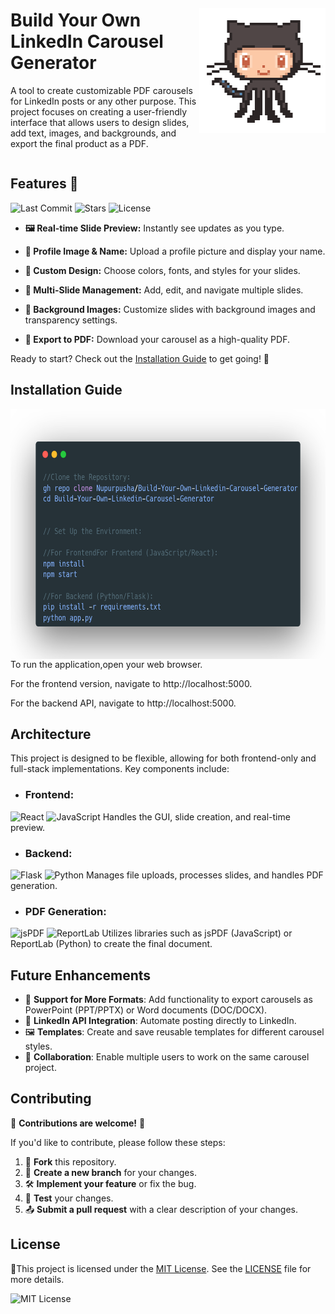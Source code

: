 <div style="display: flex; justify-content: space-between; align-items: center;">
  <div style="max-width: 60%; text-align: left;">
    <h1><strong>Build Your Own LinkedIn Carousel Generator</strong></h1>
    <p>A tool to create customizable PDF carousels for LinkedIn posts or any other purpose. This project focuses on creating a user-friendly interface that allows users to design slides, add text, images, and backgrounds, and export the final product as a PDF.</p>
  </div>
  <div style="max-width: 40%; text-align: right;">
    <img src="https://github.com/Nupurpusha/Build-Your-Own-LinkedIn-Carousel-Generator/blob/main/animated.gif" 
         alt="LinkedIn Carousel Generator" 
         style="height: 200px; width: 300px;" />
  </div>
</div>


## Features 🎉

![Last Commit](https://img.shields.io/github/last-commit/Nupurpusha/Build-Your-Own-Linkedin-Carousel-Generator?style=flat-square) ![Stars](https://img.shields.io/github/stars/Nupurpusha/Build-Your-Own-Linkedin-Carousel-Generator?style=social) ![License](https://img.shields.io/github/license/Nupurpusha/Build-Your-Own-Linkedin-Carousel-Generator?style=flat-square)

- **🖼️ Real-time Slide Preview:** Instantly see updates as you type. 

- **👤 Profile Image & Name:** Upload a profile picture and display your name.  

- **🎨 Custom Design:** Choose colors, fonts, and styles for your slides.  

- **📑 Multi-Slide Management:** Add, edit, and navigate multiple slides.  

- **🌅 Background Images:** Customize slides with background images and transparency settings.  

- **📄 Export to PDF:** Download your carousel as a high-quality PDF.  

Ready to start? Check out the [Installation Guide](#installation-guide) to get going! 🚀

## Installation Guide 
<p align="left">
  <img src="https://github.com/Nupurpusha/Build-Your-Own-LinkedIn-Carousel-Generator/blob/main/carbon%20(1).png" 
       alt="LinkedIn Carousel Generator" 
       style="float: left; height: 400px; width: 700px; margin-right: 10px;" /></p>
       
To run the application,open your web browser.

For the frontend version, navigate to http://localhost:5000. 

For the backend API, navigate to http://localhost:5000.

## Architecture
This project is designed to be flexible, allowing for both frontend-only and full-stack implementations. Key components include:

- ### Frontend:

<img src="https://img.shields.io/badge/React-%E2%9C%94-brightgreen?style=for-the-badge&logo=react&logoColor=white" alt="React">

  <img src="https://img.shields.io/badge/JavaScript-ES6+-yellow?style=for-the-badge&logo=javascript&logoColor=white" alt="JavaScript">
  Handles the GUI, slide creation, and real-time preview.

- ### Backend:
  
<img src="https://img.shields.io/badge/Flask-1.1.2-black?style=for-the-badge&logo=flask&logoColor=white" alt="Flask">

<img src="https://img.shields.io/badge/Python-3.8-blue?style=for-the-badge&logo=python&logoColor=white" alt="Python">
  Manages file uploads, processes slides, and handles PDF generation.

- ### PDF Generation:
<img src="https://img.shields.io/badge/Library-jsPDF-%23323330?style=for-the-badge&logo=javascript&logoColor=white" alt="jsPDF">

<img src="https://img.shields.io/badge/Library-ReportLab-%233B3A39?style=for-the-badge&logo=python&logoColor=white" alt="ReportLab">
Utilizes libraries such as jsPDF (JavaScript) or ReportLab (Python) to create the final document.

## Future Enhancements
- 📄 **Support for More Formats**: Add functionality to export carousels as PowerPoint (PPT/PPTX) or Word documents (DOC/DOCX).
- 🔗 **LinkedIn API Integration**: Automate posting directly to LinkedIn.
- 🖼️ **Templates**: Create and save reusable templates for different carousel styles.
- 🤝 **Collaboration**: Enable multiple users to work on the same carousel project.

## Contributing

🎉 **Contributions are welcome!** 🎉

If you'd like to contribute, please follow these steps:

1. 🍴 **Fork** this repository.
2. 🔄 **Create a new branch** for your changes.
3. 🛠️ **Implement your feature** or fix the bug.
4. 🧪 **Test** your changes.
5. 📤 **Submit a pull request** with a clear description of your changes.

## License

📜This project is licensed under the [MIT License](https://opensource.org/licenses/MIT). See the [LICENSE](https://github.com/Nupurpusha/Build-Your-Own-Linkedin-Carousel-Generator/issues/blob/main/LICENSE) file for more details.


![MIT License](https://img.shields.io/badge/License-MIT-yellow.svg)






